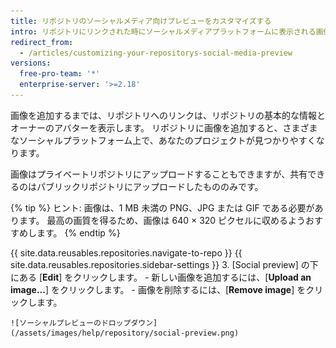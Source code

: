 ```yaml
---
title: リポジトリのソーシャルメディア向けプレビューをカスタマイズする
intro: リポジトリにリンクされた時にソーシャルメディアプラットフォームに表示される画像をカスタマイズできます。
redirect_from:
  - /articles/customizing-your-repositorys-social-media-preview
versions:
  free-pro-team: '*'
  enterprise-server: '>=2.18'
---
```


画像を追加するまでは、リポジトリへのリンクは、リポジトリの基本的な情報とオーナーのアバターを表示します。 リポジトリに画像を追加すると、さまざまなソーシャルプラットフォーム上で、あなたのプロジェクトが見つかりやすくなります。

画像はプライベートリポジトリにアップロードすることもできますが、共有できるのはパブリックリポジトリにアップロードしたもののみです。

{% tip %}
ヒント: 画像は、1 MB 未満の PNG、JPG または GIF である必要があります。 最高の画質を得るため、画像は 640 × 320 ピクセルに収めるようおすすめします。
{% endtip %}

{{ site.data.reusables.repositories.navigate-to-repo }}
{{ site.data.reusables.repositories.sidebar-settings }}
3. [Social preview] の下にある [**Edit**] をクリックします。
    - 新しい画像を追加するには、[**Upload an image...**] をクリックします。
    - 画像を削除するには、[**Remove image**] をクリックします。

    ![ソーシャルプレビューのドロップダウン](/assets/images/help/repository/social-preview.png)
